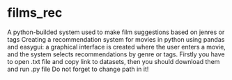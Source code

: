 # films_rec
A python-builded system used to make film suggestions based on jenres or tags
Creating a recommendation system for movies in python using pandas and easygui:
a graphical interface is created where the user enters a movie, 
and the system selects recommendations by genre or tags.
Firstly you have to open .txt file and copy link to datasets, then you should download them and run .py file
Do not forget to change path in it!
